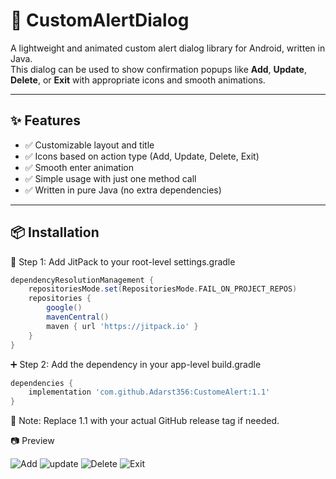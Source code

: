 # 🔔 CustomAlertDialog

A lightweight and animated custom alert dialog library for Android, written in Java.  
This dialog can be used to show confirmation popups like **Add**, **Update**, **Delete**, or **Exit** with appropriate icons and smooth animations.

---

## ✨ Features

- ✅ Customizable layout and title  
- ✅ Icons based on action type (Add, Update, Delete, Exit)  
- ✅ Smooth enter animation  
- ✅ Simple usage with just one method call  
- ✅ Written in pure Java (no extra dependencies)  

---

## 📦 Installation

🔧 Step 1: Add JitPack to your root-level settings.gradle

```groovy
dependencyResolutionManagement {
    repositoriesMode.set(RepositoriesMode.FAIL_ON_PROJECT_REPOS)
    repositories {
        google()
        mavenCentral()
        maven { url 'https://jitpack.io' }
    }
}
```



➕ Step 2: Add the dependency in your app-level build.gradle

```groovy
dependencies {
    implementation 'com.github.Adarst356:CustomeAlert:1.1'
}
```
📝 Note: Replace 1.1 with your actual GitHub release tag if needed.


📷 Preview


![Add](https://github.com/user-attachments/assets/ed66936f-ddb3-4442-8a3b-12f049970cba)
![update](https://github.com/user-attachments/assets/34077972-f086-4a6d-9640-d8f08e784d1c)
![Delete](https://github.com/user-attachments/assets/f465f326-a1c8-40d2-a64c-dc9f877024fa)  ![Exit](https://github.com/user-attachments/assets/2e542e12-2938-46a5-8fd5-10a4cdf43b40)




